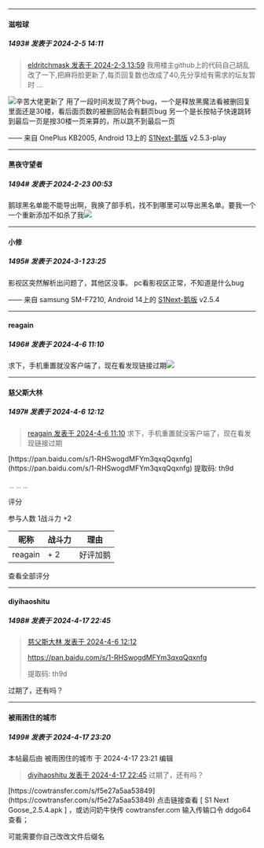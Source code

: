 ﻿*****

####  滋啦球  
##### 1493#       发表于 2024-2-5 14:11

<blockquote><a href="httphttps://bbs.saraba1st.com/2b/forum.php?mod=redirect&amp;goto=findpost&amp;pid=63870200&amp;ptid=1220112" target="_blank">eldritchmask 发表于 2024-2-3 13:59</a>
我用楼主github上的代码自己胡乱改了一下,把麻将脸更新了,每页回复数也改成了40,先分享给有需求的坛友暂时 ...</blockquote>
<img src="https://static.saraba1st.com/image/smiley/face2017/033.png" referrerpolicy="no-referrer">辛苦大佬更新了
用了一段时间发现了两个bug，一个是释放黑魔法看被删回复里面还是30楼，看后面页数的被删回帖会有翻页bug
另一个是长按帖子快速跳转到最后一页是按30楼一页来算的，所以跳不到最后一页

—— 来自 OnePlus KB2005, Android 13上的 [S1Next-鹅版](https://github.com/ykrank/S1-Next/releases) v2.5.3-play

*****

####  黑夜守望者  
##### 1494#       发表于 2024-2-23 00:53

鹅球黑名单能不能导出啊，我换了部手机，找不到哪里可以导出黑名单。要我一个一个重新添加不如杀了我<img src="https://static.saraba1st.com/image/smiley/face2017/118.png" referrerpolicy="no-referrer">

*****

####  小修  
##### 1495#       发表于 2024-3-1 23:25

影视区突然解析出问题了，其他区没事。
pc看影视区正常，不知道是什么bug

—— 来自 samsung SM-F7210, Android 14上的 [S1Next-鹅版](https://github.com/ykrank/S1-Next/releases) v2.5.4

*****

####  reagain  
##### 1496#       发表于 2024-4-6 11:10

求下，手机重置就没客户端了，现在看发现链接过期<img src="https://static.saraba1st.com/image/smiley/face2017/220.png" referrerpolicy="no-referrer">


*****

####  慈父斯大林  
##### 1497#       发表于 2024-4-6 12:12

<blockquote><a href="httphttps://bbs.saraba1st.com/2b/forum.php?mod=redirect&amp;goto=findpost&amp;pid=64498142&amp;ptid=1220112" target="_blank">reagain 发表于 2024-4-6 11:10</a>
求下，手机重置就没客户端了，现在看发现链接过期</blockquote>
[https://pan.baidu.com/s/1-RHSwogdMFYm3qxqQqxnfg](https://pan.baidu.com/s/1-RHSwogdMFYm3qxqQqxnfg)
提取码: th9d

﹍﹍﹍

评分

 参与人数 1战斗力 +2

|昵称|战斗力|理由|
|----|---|---|
| reagain| + 2|好评加鹅|

查看全部评分

*****

####  diyihaoshitu  
##### 1498#       发表于 2024-4-17 22:45

<blockquote><a href="httphttps://bbs.saraba1st.com/2b/forum.php?mod=redirect&amp;goto=findpost&amp;pid=64498669&amp;ptid=1220112" target="_blank">慈父斯大林 发表于 2024-4-6 12:12</a>

https://pan.baidu.com/s/1-RHSwogdMFYm3qxqQqxnfg

提取码: th9d</blockquote>
过期了，还有吗？


*****

####  被雨困住的城市  
##### 1499#       发表于 2024-4-17 23:20

 本帖最后由 被雨困住的城市 于 2024-4-17 23:21 编辑 
<blockquote><a href="httphttps://bbs.saraba1st.com/2b/forum.php?mod=redirect&amp;goto=findpost&amp;pid=64633377&amp;ptid=1220112" target="_blank">diyihaoshitu 发表于 2024-4-17 22:45</a>
过期了，还有吗？</blockquote>
[https://cowtransfer.com/s/f5e27a5aa53849](https://cowtransfer.com/s/f5e27a5aa53849) 点击链接查看 [ S1 Next Goose_2.5.4.apk ] ，或访问奶牛快传 cowtransfer.com 输入传输口令 ddgo64 查看；

可能需要你自己改改文件后缀名

